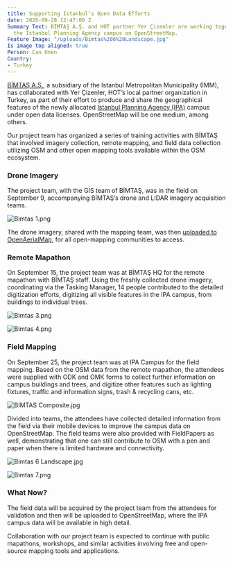 ```yaml
---
title: Supporting Istanbul’s Open Data Efforts
date: 2020-09-28 12:47:00 Z
Summary Text: BİMTAŞ A.Ş. and HOT partner Yer Çizenler are working together to put
  the Istanbul Planning Agency campus on OpenStreetMap.
Feature Image: "/uploads/Bimtas%206%20Landscape.jpg"
Is image top aligned: true
Person: Can Unen
Country:
- Turkey
---
```


[BİMTAŞ A.Ş.](https://bimtas.istanbul/), a subsidiary of the Istanbul Metropolitan Municipality (IMM), has collaborated with Yer Çizenler, HOT’s local partner organization in Turkey, as part of their effort to produce and share the geographical features of the newly allocated [Istanbul Planning Agency (IPA)](https://ipa.ibb.istanbul/) campus under open data licenses. OpenStreetMap will be one medium, among others. 

Our project team has organized a series of training activities with BİMTAŞ that involved imagery collection, remote mapping, and field data collection utilizing OSM and other open mapping tools available within the OSM ecosystem. 

### Drone Imagery

The project team, with the GIS team of BİMTAŞ, was in the field on September 9, accompanying BİMTAŞ’s drone and LIDAR imagery acquisition teams. 

![Bimtas 1.png](/uploads/Bimtas%201.png)

The drone imagery, shared with the mapping team, was then [uploaded to OpenAerialMap](https://map.openaerialmap.org/#/28.782353103160858,40.97623491278348,18/square/122101000111100201/5f5dfa54d9f87200078c7f2d?_k=8a4bqr), for all open-mapping communities to access.

### Remote Mapathon

On September 15, the project team was at BİMTAŞ HQ for the remote mapathon with BİMTAŞ staff. Using the freshly collected drone imagery, coordinating via the Tasking Manager, 14 people contributed to the detailed digitization efforts, digitizing all visible features in the IPA campus, from buildings to individual trees. 

![Bimtas 3.png](/uploads/Bimtas%203.png)

![Bimtas 4.png](/uploads/Bimtas%204.png)

### Field Mapping

On September 25, the project team was at IPA Campus for the field mapping. Based on the OSM data from the remote mapathon, the attendees were supplied with ODK and OMK forms to collect further information on campus buildings and trees, and digitize other features such as lighting fixtures, traffic and information signs, trash & recycling cans, etc. 

![BIMTAS Composite.jpg](/uploads/BIMTAS%20Composite.jpg)

Divided into teams, the attendees have collected detailed information from the field via their mobile devices to improve the campus data on OpenStreetMap. The field teams were also provided with FieldPapers as well, demonstrating that one can still contribute to OSM with a pen and paper when there is limited hardware and connectivity. 

![Bimtas 6 Landscape.jpg](/uploads/Bimtas%206%20Landscape.jpg)

![Bimtas 7.png](/uploads/Bimtas%207.png)

### What Now? 

The field data will be acquired by the project team from the attendees for validation and then will be uploaded to OpenStreetMap, where the IPA campus data will be available in high detail. 

Collaboration with our project team is expected to continue with public mapathons, workshops, and similar activities involving free and open-source mapping tools and applications. 
